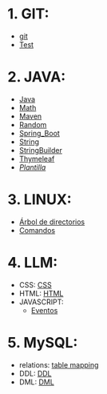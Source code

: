 # 1. GIT:
- [git](./GIT/git.md)
- [Test](./GIT/test.md)

# 2. JAVA:
- [Java](./JAVA/java.md)
- [Math](./JAVA/Math.md)
- [Maven](./JAVA/Maven.md)
- [Random](./JAVA/Random.md)
- [Spring_Boot](./JAVA/Spring_Boot.md)
- [String](./JAVA/String.md)
- [StringBuilder](./JAVA/StringBuilder.md)
- [Thymeleaf](./JAVA/Thymeleaf.md)
- *[Plantilla](./JAVA/plantilla)*

# 3. LINUX:
- [Árbol de directorios](./LINUX/arbol_directorios.jpg)
- [Comandos](./LINUX/Comandos_Linux.pdf)

# 4. LLM:
- CSS: [CSS](./LLM/CSS/EtiquetasCSS3.pdf)
- HTML: [HTML](./LLM/HTML/EtiquetasHTML5.pdf)
- JAVASCRIPT: 
    - [Eventos](./LLM/JS/Eventos.md)

# 5. MySQL:
- relations: [table mapping](./MySQL/table_mapping/table_mapping.md)
- DDL: [DDL](./MySQL/DDL.md)
- DML: [DML](./MySQL/DML.md)